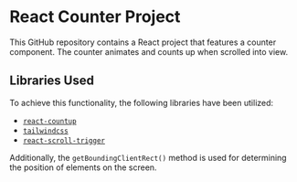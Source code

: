 # React Counter Project

This GitHub repository contains a React project that features a counter component. The counter animates and counts up when scrolled into view.

## Libraries Used

To achieve this functionality, the following libraries have been utilized:

- [`react-countup`](https://www.npmjs.com/package/react-countup)
- [`tailwindcss`](https://www.npmjs.com/package/tailwindcss)
- [`react-scroll-trigger`](https://www.npmjs.com/package/react-scroll-trigger)

Additionally, the `getBoundingClientRect()` method is used for determining the position of elements on the screen.
